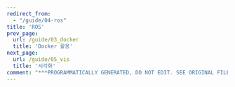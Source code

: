 ```yaml
---
redirect_from:
  - "/guide/04-ros"
title: 'ROS'
prev_page:
  url: /guide/03_docker
  title: 'Docker 활용'
next_page:
  url: /guide/05_vis
  title: '시각화'
comment: "***PROGRAMMATICALLY GENERATED, DO NOT EDIT. SEE ORIGINAL FILES IN /content***"
---
```

